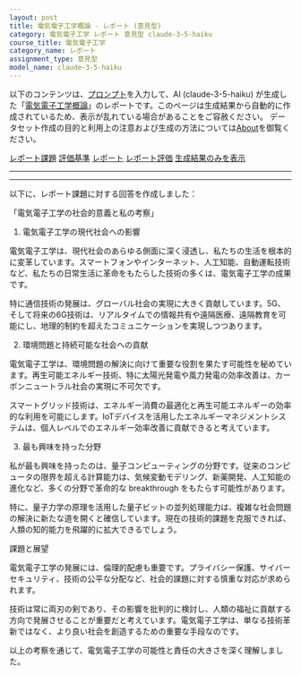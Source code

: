 ```yaml
---
layout: post
title: 電気電子工学概論 - レポート (意見型)
category: 電気電子工学 レポート 意見型 claude-3-5-haiku
course_title: 電気電子工学
category_name: レポート
assignment_type: 意見型
model_name: claude-3-5-haiku
---
```


以下のコンテンツは、[プロンプト](https://github.com/takedatoshiyuki/synthetic_assignments/tree/main/generated/電気電子工学/claude-3-5-haiku/prompt_レポート-意見型.md)を入力して、AI (claude-3-5-haiku) が生成した「[電気電子工学概論](/contents/電気電子工学/)」のレポートです。このページは生成結果から自動的に作成されているため、表示が乱れている場合があることをご容赦ください。
データセット作成の目的と利用上の注意および生成の方法については[About](/About)を御覧ください。

[レポート課題](../レポート課題-意見型)
[評価基準](../評価基準-意見型)
[レポート](../レポート-意見型)
[レポート評価](../レポート評価-意見型)
[生成結果のみを表示](https://github.com/takedatoshiyuki/synthetic_assignments/tree/main/generated/電気電子工学/claude-3-5-haiku/レポート-意見型.md)
  

***
***
  
以下に、レポート課題に対する回答を作成しました：

「電気電子工学の社会的意義と私の考察」

1. 電気電子工学の現代社会への影響

電気電子工学は、現代社会のあらゆる側面に深く浸透し、私たちの生活を根本的に変革しています。スマートフォンやインターネット、人工知能、自動運転技術など、私たちの日常生活に革命をもたらした技術の多くは、電気電子工学の成果です。

特に通信技術の発展は、グローバル社会の実現に大きく貢献しています。5G、そして将来の6G技術は、リアルタイムでの情報共有や遠隔医療、遠隔教育を可能にし、地理的制約を超えたコミュニケーションを実現しつつあります。

2. 環境問題と持続可能な社会への貢献

電気電子工学は、環境問題の解決に向けて重要な役割を果たす可能性を秘めています。再生可能エネルギー技術、特に太陽光発電や風力発電の効率改善は、カーボンニュートラル社会の実現に不可欠です。

スマートグリッド技術は、エネルギー消費の最適化と再生可能エネルギーの効率的な利用を可能にします。IoTデバイスを活用したエネルギーマネジメントシステムは、個人レベルでのエネルギー効率改善に貢献できると考えています。

3. 最も興味を持った分野

私が最も興味を持ったのは、量子コンピューティングの分野です。従来のコンピュータの限界を超える計算能力は、気候変動モデリング、新薬開発、人工知能の進化など、多くの分野で革命的な breakthrough をもたらす可能性があります。

特に、量子力学の原理を活用した量子ビットの並列処理能力は、複雑な社会問題の解決に新たな道を開くと確信しています。現在の技術的課題を克服できれば、人類の知的能力を飛躍的に拡大できるでしょう。

課題と展望

電気電子工学の発展には、倫理的配慮も重要です。プライバシー保護、サイバーセキュリティ、技術の公平な分配など、社会的課題に対する慎重な対応が求められます。

技術は常に両刃の剣であり、その影響を批判的に検討し、人類の福祉に貢献する方向で発展させることが重要だと考えています。電気電子工学は、単なる技術革新ではなく、より良い社会を創造するための重要な手段なのです。

以上の考察を通じて、電気電子工学の可能性と責任の大きさを深く理解しました。
